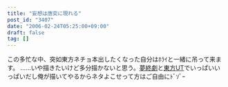 ```yaml
---
title: "妄想は唐突に現れる"
post_id: "3407"
date: "2006-02-24T05:25:00+09:00"
draft: false
tag: []
---
```



この多忙な中、突如東方ネチョ本出したくなった自分はﾎﾗｲと一緒に吊って来ます。 ……いや描きたいけど多分描かないと思う。[夢終劇](/!/thC/)と[東方UT](/tag/thb)でいっぱいいっぱいだし俺が描いてやるからネタよこせって方はご自由にﾄﾞｿﾞｰ
